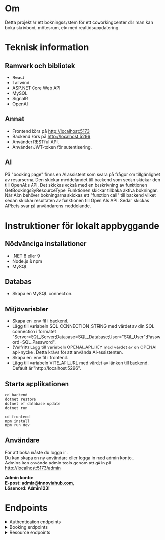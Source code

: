 # Om
Detta projekt är ett bokningssystem för ett coworkingcenter där man kan boka skrivbord, mötesrum, etc med realtidsuppdatering.

# Teknisk information
## Ramverk och bibliotek
- React
- Tailwind
- ASP.NET Core Web API
- MySQL
- SignalR 
- OpenAI

## Annat
- Frontend körs på [http://localhost:5173](http://localhost:5173)
- Backend körs på [http://localhost:5296](http://localhost:5296)
- Använder RESTful API.
- Använder JWT-token för autentisering.

## AI
På "booking page" finns en AI assistent som svara på frågor om tillgänlighet av resurserna.
Den skickar meddelandet till backend som sedan skickar den till OpenAI:s API. Det skickas också med en beskrivning av funktionen GetBookingsByResourceType.
Funktionen skickar tillbaka aktiva bokningar. När AI:n behöver bokningarna skickas ett "function call" till backend vilket sedan skickar resultaten av funktionen till Open AIs API.
Sedan skickas API:ets svar på användarens meddelande.

# Instruktioner för lokalt appbyggande
## Nödvändiga installationer
- .NET 8 eller 9
- Node.js & npm
- MySQL

## Databas
- Skapa en MySQL connection.

## Miljövariabler
- Skapa en .env fil i backend.
- Lägg till variabeln SQL_CONNECTION_STRING med värdet av din SQL connection i formatet "Server=SQL_Server;Database=SQL_Database;User="SQL_User";Password=SQL_Password".
- (Valfritt) Lägg till variabeln OPENAI_API_KEY med värdet av en OPENAI api-nyckel. Detta krävs för att använda AI-assistenten.
- Skapa en .env fil i frontend.
- Lägg till variabeln VITE_API_URL med värdet av länken till backend. Default är "http://localhost:5296".

## Starta applikationen
```
cd backend
dotnet restore
dotnet ef database update
dotnet run
```

```
cd frontend
npm install
npm run dev
```

## Användare
För att boka måste du logga in. <br />
Du kan skapa en ny användare eller logga in med admin kontot. <br />
Admins kan använda admin tools genom att gå in på [http://localhost:5173/admin](http://localhost:5173/admin) <br />

**Admin konto:** <br />
**E-post: admin@innoviahub.com**, <br />
**Lösenord: Admin123!**

# Endpoints
<details>

<summary> Authentication endpoints </summary> 

**GET**
**/api/auth/health**

Returnerar statuskod 400 om API:et fungerar.

**POST**
**/api/auth/register** <br />
Body: <br />
string Email, <br />
string FirstName, <br />
string LastName, <br />
string Password, <br />
string ConfirmPassword

Skapar en ny användare med rollen "Member".

**POST**
**/api/auth/login** <br />
Body: <br /> 
string Email, <br /> 
string Password 

Loggar in användare och returnerar JWT-token.

**POST**
**api/auth/logout**

Loggar ut användare.

**GET**
**api/auth/profile** <br />
Autentisering: Member

Returnerar hela objektet av användaren som loggar in.

**PUT**
**/api/auth/profile** <br />
Autentisering: Member <br />
Body: <br />
string FirstName <br /> 
string LastName 

Ändrar FirstName och LastName av användaren som loggar in.

**POST**
**/api/auth/refresh-token** <br />
Autentisering: Member <br />
Body: <br />
string Token

Uppdaterar och returnerar token.

</details>

<details>

<summary> Booking endpoints </summary> 


**GET**
**/api/bookings/** <br />
Autentisering: Admin, Member <br />

Returnerar alla bokningar.

**GET**
**/api/bookings/{bookingId}** <br />
Autentisering: Admin, Member

Returnerar bokning som motsvarar id.

**GET**
**/api/bookings/myBookings** <br />
Autentisering: Admin, Member <br />
Body: <br />
bool includeExpiredBookings (default är false)

Returnerar alla aktiva bokningar som tillhör användaren. Måste specificera om man vill inkludera inaktiva bokningar.

**GET**
**/api/bookings/getByResource/{resourceId}** <br />
Autentisering: Admin, Member <br />
Body: <br />
bool includeExpiredBookings (default är false)

Returnerar alla aktiva bokningar som tillhör en resurs. Måste specificera om man vill inkludera inaktiva bokningar.

**POST**
**/api/bookings** <br />
Autentisering: Admin, Member <br />
Body: <br /> 
int ResourceId <br /> 
DateTime BookingTime <br />
string Timeslot (måste vara "FM" eller "EF")

Skapar en bokning. Tiden på "BookingTime" ersätts av "8:00" eller "12:00" beroende på timeslot.

**PUT**
**/api/bookings** <br /> 
Autentisering: Admin <br />
Body: <br />
int BookingId, <br />
bool IsActive, <br /> 
DateTime BookingDate, <br />
DateTime EndDate, <br />
string UserId, <br />
int ResourceId

Uppdaterar bokning.

**POST**
**/api/bookings/cancel/{bookingId}** <br />
Autentisering: Admin, Member <br />

Tar bort bokning som motsvarar "bookingId". <br />
Members kan bara ta bort sina egna bokningar och Admins kan ta bort vilken bokning som helst. <br />
Bokningar som har gått ut kan inte tas bort.

**POST**
**/api/bookings/delete/{bookingId}** <br />
Autentisering: Admin

Tar bort bokning.

</details>

<details>

<summary> Resource endpoints </summary> 

**GET**
**/api/bookings/resources** <br />
Autentisering: Admin, Member

Returnerar alla resurser.

**GET**
**api/resources/{resourceId}** <br />
Autentisering: Admin, Member

Returnerar resurs som motsvarar id.

**POST**
**api/resources** <br />
Autentisering: Admin <br />
Body: <br />
int ResourceTypeId (1 = DropInDesk, 2 = MeetingRoom, 3 = VRset, 4 = AIserver), <br />
string Name

Skapar en ny resurs.

**PUT**
**api/resources/{resourceId}** <br />
Autentisering: Admin <br />
Body: <br />
int ResourceTypeId (1 = DropInDesk, 2 = MeetingRoom, 3 = VRset, 4 = AIserver), <br />
string Name, <br />
bool IsBooked

Uppdaterar resursen som motsvarar id.

**DELETE**
**api/resources/{resourceId}** <br />
Autentisering: Admin

Tar bort resurs.

</details>
